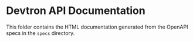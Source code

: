 # Devtron API Documentation
This folder contains the HTML documentation generated from the OpenAPI specs in the `specs` directory.
